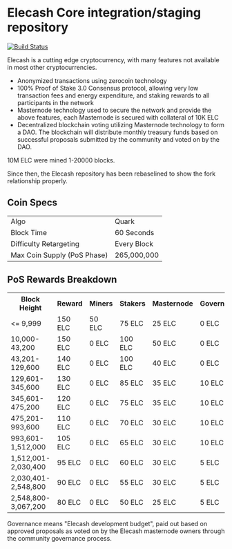 Elecash Core integration/staging repository
=====================================

[![Build Status](https://travis-ci.com/liray-unendlich/Elecash.svg?branch=master)](https://travis-ci.org/liray-unendlich/Elecash)

Elecash is a cutting edge cryptocurrency, with many features not available in most other cryptocurrencies.
- Anonymized transactions using zerocoin technology
- 100% Proof of Stake 3.0 Consensus protocol, allowing very low transaction fees and energy expenditure, and staking rewards to all participants in the network
- Masternode technology used to secure the network and provide the above features, each Masternode is secured
  with collateral of 10K ELC
- Decentralized blockchain voting utilizing Masternode technology to form a DAO. The blockchain will distribute monthly treasury funds based on successful proposals submitted by the community and voted on by the DAO.

10M ELC were mined 1-20000 blocks.

Since then, the Elecash repository has been rebaselined to show the fork relationship properly.

## Coin Specs ##
<table>
<tr><td>Algo</td><td>Quark</td></tr>
<tr><td>Block Time</td><td>60 Seconds</td></tr>
<tr><td>Difficulty Retargeting</td><td>Every Block</td></tr>
<tr><td>Max Coin Supply (PoS Phase)</td><td>265,000,000</td></tr>
</table>

## PoS Rewards Breakdown ##
<table>
<th>Block Height</th><th>Reward</th><th>Miners</th><th>Stakers</th><th>Masternode</th><th>Governance</th>
<tr><td><= 9,999</td><td>150 ELC</td><td>50 ELC</td><td>75 ELC</td><td>25 ELC</td><td>0 ELC</td></tr>
<tr><td>10,000-43,200</td><td>150 ELC</td><td>0 ELC</td><td>100 ELC</td><td>50 ELC</td><td>0 ELC</td></tr>
<tr><td>43,201-129,600</td><td>140 ELC</td><td>0 ELC</td><td>100 ELC</td><td>40 ELC</td><td>0 ELC</td></tr>
<tr><td>129,601-345,600</td><td>130 ELC</td><td>0 ELC</td><td>85 ELC</td><td>35 ELC</td><td>10 ELC</td></tr>
<tr><td>345,601-475,200</td><td>120 ELC</td><td>0 ELC</td><td>75 ELC</td><td>35 ELC</td><td>10 ELC</td></tr>
<tr><td>475,201-993,600</td><td>110 ELC</td><td>0 ELC</td><td>70 ELC</td><td>30 ELC</td><td>10 ELC</td></tr>
<tr><td>993,601-1,512,000</td><td>105 ELC</td><td>0 ELC</td><td>65 ELC</td><td>30 ELC</td><td>10 ELC</td></tr>
<tr><td>1,512,001-2,030,400</td><td>95 ELC</td><td>0 ELC</td><td>60 ELC</td><td>30 ELC</td><td>5 ELC</td></tr>
<tr><td>2,030,401-2,548,800</td><td>90 ELC</td><td>0 ELC</td><td>55 ELC</td><td>30 ELC</td><td>5 ELC</td></tr>
<tr><td>2,548,800-3,067,200</td><td>80 ELC</td><td>0 ELC</td><td>50 ELC</td><td>25 ELC</td><td>5 ELC</td></tr>
</table>

Governance means "Elecash development budget", paid out based on approved proposals as voted on by the Elecash masternode owners through the community governance process.
